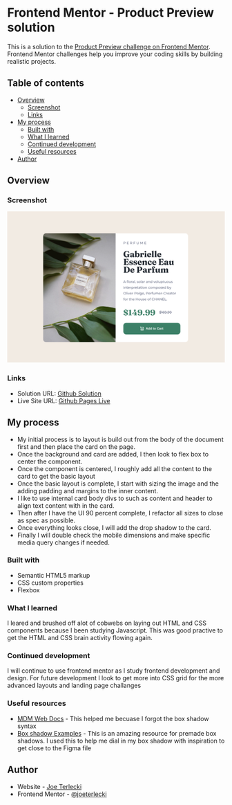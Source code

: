 # Frontend Mentor - Product Preview solution

This is a solution to the [Product Preview challenge on Frontend Mentor](https://www.frontendmentor.io/challenges/product-preview-card-component-GO7UmttRfa/hub). Frontend Mentor challenges help you improve your coding skills by building realistic projects.

## Table of contents

- [Overview](#overview)
  - [Screenshot](#screenshot)
  - [Links](#links)
- [My process](#my-process)
  - [Built with](#built-with)
  - [What I learned](#what-i-learned)
  - [Continued development](#continued-development)
  - [Useful resources](#useful-resources)
- [Author](#author)

## Overview

### Screenshot

![My Screenshot](./images/product-preview-screenshot.png)

### Links

- Solution URL: [Github Solution](https://github.com/joeterlecki/product-preview-component)
- Live Site URL: [Github Pages Live](https://joeterlecki.github.io/product-preview-component/)

## My process

- My initial process is to layout is build out from the body of the document first and then place the card on the page.
- Once the background and card are added, I then look to flex box to center the component.
- Once the component is centered, I roughly add all the content to the card to get the basic layout
- Once the basic layout is complete, I start with sizing the image and the adding padding and margins to the inner content.
- I like to use internal card body divs to such as content and header to align text content with in the card.
- Then after I have the UI 90 percent complete, I refactor all sizes to close as spec as possible.
- Once everything looks close, I will add the drop shadow to the card.
- Finally I will double check the mobile dimensions and make specific media query changes if needed.

### Built with

- Semantic HTML5 markup
- CSS custom properties
- Flexbox

### What I learned

I leared and brushed off alot of cobwebs on laying out HTML and CSS components because I been studying Javascript. This was good practive to get the HTML and CSS brain activity flowing again.

### Continued development

I will continue to use frontend mentor as I study frontend development and design. For future development I look to get more into CSS grid for the more advanced layouts and landing page challanges

### Useful resources

- [MDM Web Docs](https://developer.mozilla.org/en-US/docs/Web/CSS/box-shadow) - This helped me becuase I forgot the box shadow syntax
- [Box shadow Examples](https://getcssscan.com/css-box-shadow-examples) - This is an amazing resource for premade box shadows. I used this to help me dial in my box shadow with inspiration to get close to the Figma file

## Author

- Website - [Joe Terlecki](https://joeterlecki.io)
- Frontend Mentor - [@joeterlecki](https://www.frontendmentor.io/profile/joeterlecki)
